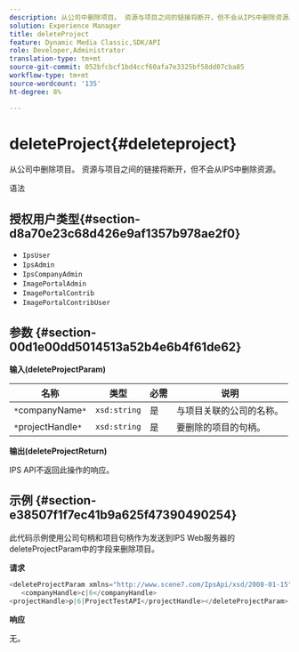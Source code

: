 ```yaml
---
description: 从公司中删除项目。 资源与项目之间的链接将断开，但不会从IPS中删除资源。
solution: Experience Manager
title: deleteProject
feature: Dynamic Media Classic,SDK/API
role: Developer,Administrator
translation-type: tm+mt
source-git-commit: 052bfcbcf1bd4ccf60afa7e3325bf58dd07cba85
workflow-type: tm+mt
source-wordcount: '135'
ht-degree: 8%

---
```



# deleteProject{#deleteproject}

从公司中删除项目。 资源与项目之间的链接将断开，但不会从IPS中删除资源。

语法

## 授权用户类型{#section-d8a70e23c68d426e9af1357b978ae2f0}

* `IpsUser`
* `IpsAdmin`
* `IpsCompanyAdmin`
* `ImagePortalAdmin`
* `ImagePortalContrib`
* `ImagePortalContribUser`

## 参数 {#section-00d1e00dd5014513a52b4e6b4f61de62}

**输入(deleteProjectParam)**

| 名称 | 类型 | 必需 | 说明 |
|---|---|---|---|
| `*`companyName`*` | `xsd:string` | 是 | 与项目关联的公司的名称。 |
| `*`projectHandle`*` | `xsd:string` | 是 | 要删除的项目的句柄。 |

**输出(deleteProjectReturn)**

IPS API不返回此操作的响应。

## 示例 {#section-e38507f1f7ec41b9a625f47390490254}

此代码示例使用公司句柄和项目句柄作为发送到IPS Web服务器的deleteProjectParam中的字段来删除项目。

**请求**

```java
<deleteProjectParam xmlns="http://www.scene7.com/IpsApi/xsd/2008-01-15">
   <companyHandle>c|6</companyHandle>
<projectHandle>p|6|ProjectTestAPI</projectHandle></deleteProjectParam>
```

**响应**

无。
